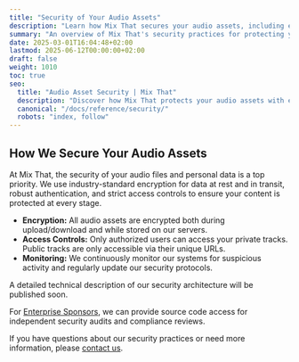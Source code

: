 ```yaml
---
title: "Security of Your Audio Assets"
description: "Learn how Mix That secures your audio assets, including encryption, access controls, and audit options for enterprise sponsors."
summary: "An overview of Mix That's security practices for protecting your audio files and data."
date: 2025-03-01T16:04:48+02:00
lastmod: 2025-06-12T00:00:00+02:00
draft: false
weight: 1010
toc: true
seo:
  title: "Audio Asset Security | Mix That"
  description: "Discover how Mix That protects your audio assets with encryption, secure access, and audit options for enterprise sponsors."
  canonical: "/docs/reference/security/"
  robots: "index, follow"
---
```


## How We Secure Your Audio Assets

At Mix That, the security of your audio files and personal data is a top priority. We use industry-standard encryption for data at rest and in transit, robust authentication, and strict access controls to ensure your content is protected at every stage.

- **Encryption:** All audio assets are encrypted both during upload/download and while stored on our servers.
- **Access Controls:** Only authorized users can access your private tracks. Public tracks are only accessible via their unique URLs.
- **Monitoring:** We continuously monitor our systems for suspicious activity and regularly update our security protocols.

A detailed technical description of our security architecture will be published soon.

For [Enterprise Sponsors](/docs/reference/sponsor-this-project/), we can provide source code access for independent security audits and compliance reviews.

If you have questions about our security practices or need more information, please [contact us](/contact).
